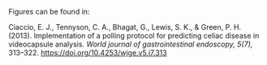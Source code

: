 Figures can be found in:

Ciaccio, E. J., Tennyson, C. A., Bhagat, G., Lewis, S. K., & Green, P. H. (2013). Implementation of a polling protocol for predicting celiac disease in videocapsule analysis. *World journal of gastrointestinal endoscopy, 5(7),* 313–322. https://doi.org/10.4253/wjge.v5.i7.313